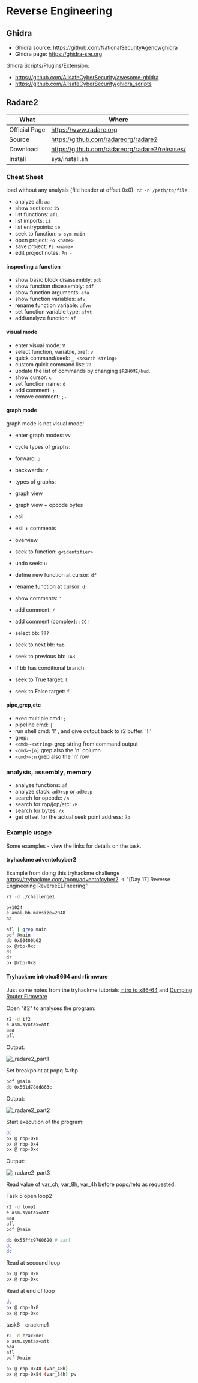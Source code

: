 # Reverse Engineering

## Ghidra

- Ghidra source: <https://github.com/NationalSecurityAgency/ghidra>
- Ghidra page: <https://ghidra-sre.org>

Ghidra Scripts/Plugins/Extension:

- <https://github.com/AllsafeCyberSecurity/awesome-ghidra>
- <https://github.com/AllsafeCyberSecurity/ghidra_scripts>

## Radare2

| What          | Where                                            |
|---------------|--------------------------------------------------|
| Official Page | <https://www.radare.org>                         |
| Source        | <https://github.com/radareorg/radare2>           |
| Download      | <https://github.com/radareorg/radare2/releases/> |
| Install       | sys/install.sh                                   |

### Cheat Sheet

load without any analysis (file header at offset 0x0): `r2 -n /path/to/file`

- analyze all: `aa`
- show sections: `iS`
- list functions: `afl`
- list imports: `ii`
- list entrypoints: `ie`
- seek to function: `s sym.main`
- open project: `Po <name>`
- save project: `Ps <name>`
- edit project notes: `Pn -`

#### inspecting a function

- show basic block disassembly: `pdb`
- show function disassembly: `pdf`
- show function arguments: `afa`
- show function variables: `afv`
- rename function variable: `afvn`
- set function variable type: `afvt`
- add/analyze function: `af`

#### visual mode

- enter visual mode: `V`
- select function, variable, xref: `v`
- quick command/seek: `_ <search string>`
- custom quick command list: `??`
- update the list of commands by changing `$R2HOME/hud`.
- show cursor: `c`
- set function name: `d`
- add comment: `;`
- remove comment: `;-`

#### graph mode

graph mode is not visual mode!

- enter graph modes: `VV`
- cycle types of graphs:
- forward: `p`
- backwards: `P`

- types of graphs:
- graph view
- graph view + opcode bytes
- esil
- esil + comments
- overview

- seek to function: `g<identifier>`
- undo seek: `u`
- define new function at cursor: `df`
- rename function at cursor: `dr`
- show comments: `'`
- add comment: `/`
- add comment (complex): `:CC!`
- select bb: `???`
- seek to next bb: `tab`
- seek to previous bb: `TAB`
- if bb has conditional branch:
- seek to True target: `t`
- seek to False target: `f`

#### pipe,grep,etc

- exec multiple cmd: `;`
- pipeline cmd: `|`
- run shell cmd: '!' , and give output back to r2 buffer: '!!'
- grep:
- `<cmd>~<string>` grep string from command output
- `<cmd>~[n]` grep also the 'n' column
- `<cmd>~:n` grep also the 'n' row

### analysis, assembly, memory

- analyze functions: `af`
- analyze stack: `ad@rsp` or `ad@esp`
- search for opcode: `/a`
- search for rop/jop/etc: `/R`
- search for bytes: `/x `
- get offset for the actual seek point address: `?p`

### Example usage

Some examples - view the links for details on the task.

#### tryhackme adventofcyber2

Example from doing this tryhackme challenge <https://tryhackme.com/room/adventofcyber2> → "[Day 17] Reverse Engineering ReverseELFneering"

``` sh
r2 -d ./challenge1

b+1024
e anal.bb.maxsize=2048
aa

afl | grep main
pdf @main
db 0x00400b62
px @rbp-0xc
ds
dr
px @rbp-0x8
```

#### Tryhackme introtox8664 and rfirmware

Just some notes from the tryhackme tutorials [intro to x86-64](https://tryhackme.com/room/introtox8664) and [Dumping Router Firmware](https://tryhackme.com/room/rfirmware)

Open "if2" to analyses the program:

``` sh
r2 -d if2
e asm.syntax=att
aaa
afl
```

Output:

![_radare2_part1](_radare2_part1.jpg)

Set breakpoint at popq %rbp

``` sh
pdf @main
db 0x561d78dd863c
```

Output:

![_radare2_part2](_radare2_part2.jpg)

Start execution of the program:

``` sh
dc
px @ rbp-0x8
px @ rbp-0x4
px @ rbp-0xc
```

Output:

![_radare2_part3](_radare2_part3.jpg)

Read value of var_ch, var_8h, var_4h before popq/retq as requested.

Task 5 open loop2

``` sh
r2 -d loop2
e asm.syntax=att
aaa
afl
pdf @main

db 0x55ffc9760620 # sarl
dc
dc
```

Read at secound loop

``` sh
px @ rbp-0x8
px @ rbp-0xc
```

Read at end of loop

``` sh
dc
px @ rbp-0x8
px @ rbp-0xc
```

task6 - crackme1

``` sh
r2 -d crackme1
e asm.syntax=att
aaa
afl
pdf @main

px @ rbp-0x48 (var_48h)
px @ rbp-0x54 (var_54h) pw
```

